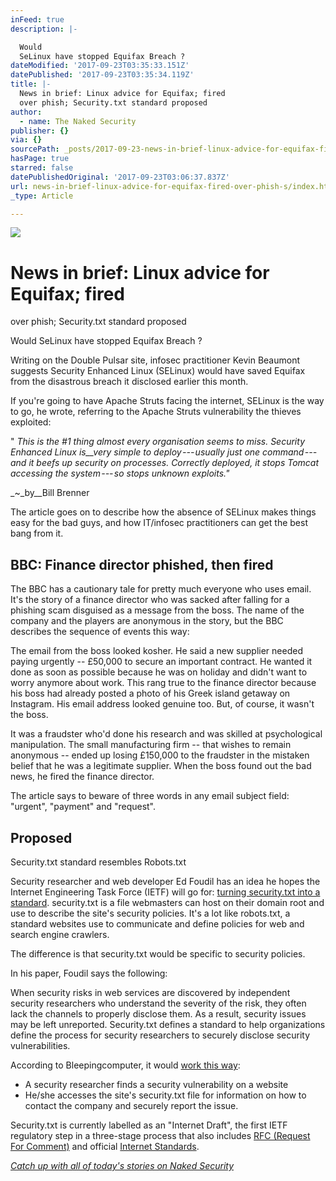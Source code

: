 ```yaml
---
inFeed: true
description: |-

  Would
  SeLinux have stopped Equifax Breach ?
dateModified: '2017-09-23T03:35:33.151Z'
datePublished: '2017-09-23T03:35:34.119Z'
title: |-
  News in brief: Linux advice for Equifax; fired
  over phish; Security.txt standard proposed 
author:
  - name: The Naked Security
publisher: {}
via: {}
sourcePath: _posts/2017-09-23-news-in-brief-linux-advice-for-equifax-fired-over-phish-s.md
hasPage: true
starred: false
datePublishedOriginal: '2017-09-23T03:06:37.837Z'
url: news-in-brief-linux-advice-for-equifax-fired-over-phish-s/index.html
_type: Article

---
```

![](https://the-grid-user-content.s3-us-west-2.amazonaws.com/c2583c74-97a8-4483-93d1-39e9dc32878e.png)

# News in brief: Linux advice for Equifax; fired
over phish; Security.txt standard proposed 

Would
SeLinux have stopped Equifax Breach ?

Writing
on the Double Pulsar site, infosec practitioner Kevin Beaumont
suggests Security
Enhanced Linux (SELinux) would have saved Equifax from
the disastrous
breach it
disclosed earlier this month.

If you're going to have Apache Struts facing the internet, SELinux is
the way to go, he wrote, referring to the Apache
Struts vulnerability the thieves exploited:

" _This is the \#1 thing almost every organisation seems to miss. Security
Enhanced Linux is__very
simple to deploy --- usually just one command --- and it
beefs up security on processes. Correctly deployed, it stops Tomcat
accessing the system --- so stops unknown exploits."_

_~_by__Bill Brenner

The
article goes on to describe how the absence of SELinux makes things
easy for the bad guys, and how IT/infosec practitioners can get the
best bang from it.

## BBC: Finance director phished, then fired

The BBC has a cautionary tale for pretty much everyone who uses
email. It's the story of a finance director who was sacked after
falling for a phishing scam disguised as a message from the boss. The
name of the company and the players are anonymous in the story, but
the BBC describes the sequence of events this way:

The email from
the boss looked kosher. He said a new supplier needed paying urgently
-- £50,000 to secure an important contract. He wanted it done as
soon as possible because he was on holiday and didn't want to worry
anymore about work. This rang true to the finance director because
his boss had already posted a photo of his Greek island getaway on
Instagram. His email address looked genuine too. But, of course, it
wasn't the boss.

It was a fraudster who'd done his research and was
skilled at psychological manipulation. The small manufacturing firm --
that wishes to remain anonymous -- ended up losing £150,000 to the
fraudster in the mistaken belief that he was a legitimate supplier.
When the boss found out the bad news, he fired the finance director.

The article says to beware of three words in any email subject
field: "urgent", "payment" and "request".

## Proposed
Security.txt standard resembles Robots.txt

Security researcher and web developer Ed Foudil has an idea he
hopes the Internet Engineering Task Force (IETF) will go for:
[turning security.txt
into a standard][0]. security.txt is a file webmasters can
host on their domain root and use to describe the site's security
policies. It's a lot like robots.txt, a standard websites use
to communicate and define policies for web and search engine
crawlers.

The difference is that security.txt would be specific to security
policies.

In his paper, Foudil says the following:

When security risks in web services are discovered by
independent security researchers who understand the severity of the
risk, they often lack the channels to properly disclose them. As a
result, security issues may be left unreported. Security.txt defines
a standard to help organizations define the process for security
researchers to securely disclose security vulnerabilities.

According to Bleepingcomputer, it would [work
this way][1]:

* A security researcher finds a
security vulnerability on a website 
* He/she accesses the site's security.txt file for
information on how to contact the company and securely report the
issue. 

Security.txt is currently labelled as an "Internet Draft", the
first IETF regulatory step in a three-stage process that also
includes [RFC
(Request For Comment)][2] and official [Internet
Standards][3].

_[Catch
up with all of today's stories on Naked Security][4]_

[0]: https://www.ietf.org/id/draft-foudil-securitytxt-00.txt
[1]: https://www.bleepingcomputer.com/news/security/security-txt-standard-proposed-similar-to-robots-txt/
[2]: https://en.wikipedia.org/wiki/Request_for_Comments
[3]: https://en.wikipedia.org/wiki/Internet_Standard
[4]: https://nakedsecurity.sophos.com/2017/09/19/